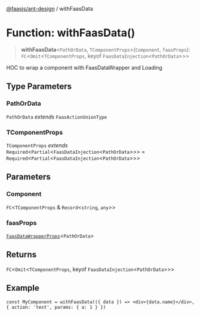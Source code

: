 [@faasjs/ant-design](../README.md) / withFaasData

# Function: withFaasData()

> **withFaasData**\<`PathOrData`, `TComponentProps`\>(`Component`, `faasProps`): `FC`\<`Omit`\<`TComponentProps`, keyof `FaasDataInjection`\<`PathOrData`\>\>\>

HOC to wrap a component with FaasDataWrapper and Loading

## Type Parameters

### PathOrData

`PathOrData` *extends* `FaasActionUnionType`

### TComponentProps

`TComponentProps` *extends* `Required`\<`Partial`\<`FaasDataInjection`\<`PathOrData`\>\>\> = `Required`\<`Partial`\<`FaasDataInjection`\<`PathOrData`\>\>\>

## Parameters

### Component

`FC`\<`TComponentProps` & `Record`\<`string`, `any`\>\>

### faasProps

[`FaasDataWrapperProps`](../interfaces/FaasDataWrapperProps.md)\<`PathOrData`\>

## Returns

`FC`\<`Omit`\<`TComponentProps`, keyof `FaasDataInjection`\<`PathOrData`\>\>\>

## Example

```tsx
const MyComponent = withFaasData(({ data }) => <div>{data.name}</div>, { action: 'test', params: { a: 1 } })
```
